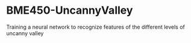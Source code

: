 # BME450-UncannyValley
Training a neural network to recognize features of the different levels of uncanny valley
